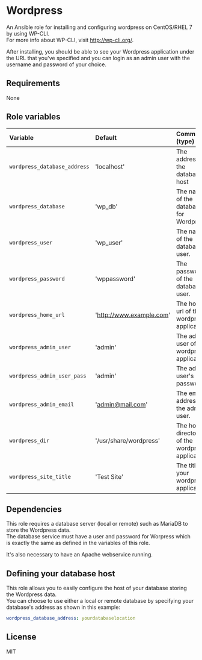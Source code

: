 # Wordpress
An Ansible role for installing and configuring wordpress on CentOS/RHEL 7 by using WP-CLI.  
For more info about WP-CLI, visit http://wp-cli.org/.

After installing, you should be able to see your Wordpress application under the URL that you've specified and you can login as an admin user with the username and password of your choice.

## Requirements

None

## Role variables

| Variable             | Default     | Comments (type)                                   |
| :---                 | :---        | :---                                              |
| `wordpress_database_address`| 'localhost' | The address of the database host |
| `wordpress_database` | 'wp_db' | The name of the database for Wordpress.           |
| `wordpress_user`     | 'wp_user' | The name of the database user.                    |
| `wordpress_password` | 'wppassword' | The password of the database user.                |
| `wordpress_home_url` | 'http://www.example.com' | The home url of the wordpress application.               |
| `wordpress_admin_user` | 'admin' | The admin user of the wordpress application.               |
| `wordpress_admin_user_pass` | 'admin' | The admin user's password.              |
| `wordpress_admin_email` | 'admin@mail.com' | The email address of the admin user.               |
| `wordpress_dir` | '/usr/share/wordpress' | The home directory of the wordpress application.              |
| `wordpress_site_title` | 'Test Site' | The title of your wordpress application |

## Dependencies

This role requires a database server (local or remote) such as MariaDB to store the Wordpress data.  
The database service must have a user and password for Worpress which is exactly the same as defined in the variables of this role.  

It's also necessary to have an Apache webservice running.  

## Defining your database host

This role allows you to easily configure the host of your database storing the Wordpress data.  
You can choose to use either a local or remote database by specifying your database's address as shown in this example:  
```Yaml
wordpress_database_address: yourdatabaselocation
```

## License

MIT

